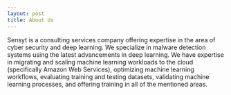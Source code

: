 ```yaml
---
layout: post
title: About Us
---
```


Sensyt is a consulting services company offering expertise in the area of cyber security and deep learning. We specialize in malware detection systems using the latest advancements in deep learning. We have expertise in migrating and scaling machine learning workloads to the cloud (specifically Amazon Web Services), optimizing machine learning workflows, evaluating training and testing datasets, validating machine learning processes, and offering training in all of the mentioned areas.
